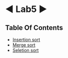 
# ◄ Lab5 ►





## Table Of Contents

- [Insertion sort](https://github.com/moldoveanu-iustin/Algorithms-and-data-structures/tree/Lab5/Insertion%20sort)
- [Merge sort](https://github.com/moldoveanu-iustin/Algorithms-and-data-structures/tree/Lab5/Merge%20sort)
- [Seletion sort](https://github.com/moldoveanu-iustin/Algorithms-and-data-structures/tree/Lab5/Selection%20sort)

